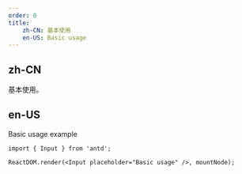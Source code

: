 ```yaml
---
order: 0
title:
    zh-CN: 基本使用
    en-US: Basic usage
---
```


## zh-CN

基本使用。

## en-US

Basic usage example

````__react
import { Input } from 'antd';

ReactDOM.render(<Input placeholder="Basic usage" />, mountNode);
````
